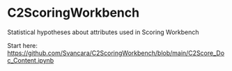 # C2ScoringWorkbench
Statistical hypotheses about attributes used in Scoring Workbench

Start here:
https://github.com/Svancara/C2ScoringWorkbench/blob/main/C2Score_Doc_Content.ipynb
